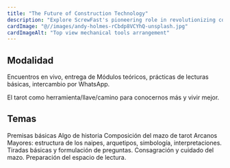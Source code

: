 ```yaml
---
title: "The Future of Construction Technology"
description: "Explore ScrewFast's pioneering role in revolutionizing construction through advanced technology and innovative solutions."
cardImage: "@//images/andy-holmes-rCbdp8VCYhQ-unsplash.jpg"
cardImageAlt: "Top view mechanical tools arrangement"
---
```



## Modalidad
Encuentros en vivo, entrega de Módulos teóricos, prácticas de lecturas básicas, intercambio por WhatsApp.

El tarot como herramienta/llave/camino para conocernos más y vivir mejor.

## Temas
Premisas básicas
Algo de historia
Composición del mazo de tarot
Arcanos Mayores: estructura de los naipes, arquetipos, simbología, interpretaciones.
Tiradas básicas y formulación de preguntas.
Consagración y cuidado del mazo.
Preparación del espacio de lectura.

